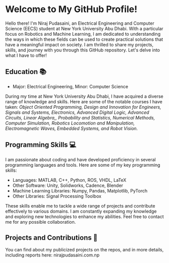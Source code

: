 # Welcome to My GitHub Profile!

Hello there! I'm Niraj Pudasaini, an Electrical Engineering and Computer Science (EECS) student at New York University Abu Dhabi. With a particular focus on Robotics and Machine Learning, I am dedicated to understanding the ways in which these fields can be used to create practical solutions that have a meaningful impact on society. I am thrilled to share my projects, skills, and journey with you through this GitHub repository. Let's delve into what I have to offer!

## Education 📚

- Major: Electrical Engineering, Minor: Computer Science

During my time at New York University Abu Dhabi, I have acquired a diverse range of knowledge and skills. Here are some of the notable courses I have taken: *Object Oriented Programming, Design and Innovation for Engineers, Signals and Systems, Electronics, Advanced Digital Logic, Advanced Circuits, Linear Algebra,, Probability and Statistics, Numerical Methods, Computer Simulation, Robotics Locomotion and Manipulation, Electromagnetic Waves, Embedded Systems, and Robot Vision.*

## Programming Skills 💻

I am passionate about coding and have developed proficiency in several programming languages and tools. Here are some of my key programming skills:

- Languages: MATLAB, C++, Python, ROS, VHDL, LaTeX
- Other Software: Unity, Solidworks, Cadence, Blender
- Machine Learning Libraries: Numpy, Pandas, Matplotlib, PyTorch
- Other Libraries: Signal Processing Toolbox

These skills enable me to tackle a wide range of projects and contribute effectively to various domains. I am constantly expanding my knowledge and exploring new technologies to enhance my abilities. Feel free to contact me for any possible collaboration. 

## Projects and Contributions 🚀

You can find about my publicized projects on the repos, and in more details, including reports here: nirajpudasaini.com.np 

